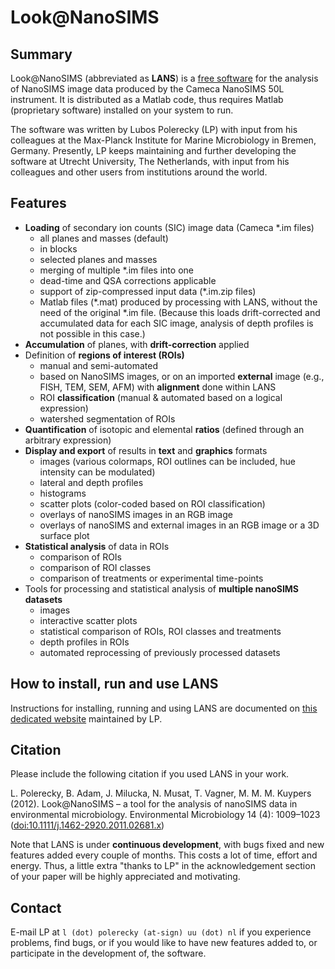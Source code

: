 # Look@NanoSIMS

## Summary

Look@NanoSIMS (abbreviated as **LANS**) is a [free software](http://www.gnu.org/philosophy/free-sw.html) for the analysis of NanoSIMS image data produced by the Cameca NanoSIMS 50L instrument. It is distributed as a Matlab code, thus requires Matlab (proprietary software) installed on your system to run.

The software was written by Lubos Polerecky (LP) with input from his colleagues at the Max-Planck Institute for Marine Microbiology in Bremen, Germany. Presently, LP keeps maintaining and further developing the software at Utrecht University, The Netherlands, with input from his colleagues and other users from institutions around the world.

## Features

- **Loading** of secondary ion counts (SIC) image data (Cameca *.im files)
  - all planes and masses (default)
  - in blocks
  - selected planes and masses
  - merging of multiple *.im files into one
  - dead-time and QSA corrections applicable
  - support of zip-compressed input data (*.im.zip files)
  - Matlab files (*.mat) produced by processing with LANS, without the need of the original *.im file. (Because this loads drift-corrected and accumulated data for each SIC image, analysis of depth profiles is not possible in this case.)
- **Accumulation** of planes, with **drift-correction** applied
- Definition of **regions of interest (ROIs)**
  - manual and semi-automated
  - based on NanoSIMS images, or on an imported **external** image (e.g., FISH, TEM, SEM, AFM) with **alignment** done within LANS
  - ROI **classification** (manual & automated based on a logical expression)
  - watershed segmentation of ROIs
- **Quantification** of isotopic and elemental **ratios** (defined through an arbitrary expression)
- **Display and export** of results in **text** and **graphics** formats
  - images (various colormaps, ROI outlines can be included, hue intensity can be modulated)
  - lateral and depth profiles
  - histograms
  - scatter plots (color-coded based on ROI classification)
  - overlays of nanoSIMS images in an RGB image
  - overlays of nanoSIMS and external images in an RGB image or a 3D surface plot
- **Statistical analysis** of data in ROIs 
  - comparison of ROIs
  - comparison of ROI classes
  - comparison of treatments or experimental time-points
- Tools for processing and statistical analysis of **multiple nanoSIMS datasets**
  - images
  - interactive scatter plots
  - statistical comparison of ROIs, ROI classes and treatments
  - depth profiles in ROIs
  - automated reprocessing of previously processed datasets

## How to install, run and use LANS

Instructions for installing, running and using LANS are documented on [this dedicated website](http://nanosims.geo.uu.nl) maintained by LP.

## Citation

Please include the following citation if you used LANS in your work. 

L. Polerecky, B. Adam, J. Milucka, N. Musat, T. Vagner, M. M. M. Kuypers (2012). Look@NanoSIMS – a tool for the analysis of nanoSIMS data in environmental microbiology. Environmental Microbiology 14 (4): 1009–1023 ([doi:10.1111/j.1462-2920.2011.02681.x](http://onlinelibrary.wiley.com/doi/10.1111/j.1462-2920.2011.02681.x/abstract))

Note that LANS is under **continuous development**, with bugs fixed and new features added every couple of months. This costs a lot of time, effort and energy. Thus, a little extra "thanks to LP" in the acknowledgement section of your paper will be highly appreciated and motivating.

## Contact

E-mail LP at `l (dot) polerecky (at-sign) uu (dot) nl` if you experience problems, find bugs, or if you would like to have new features added to, or participate in the development of, the software.
